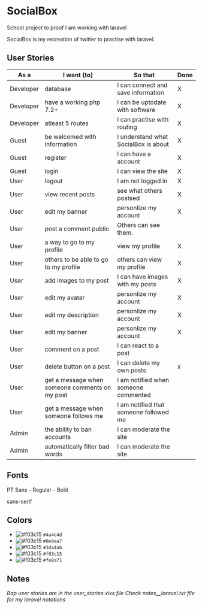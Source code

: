 # SocialBox
School project to proof I am working with laravel

SocialBox is my recreation of twitter to practise with laravel.

## User Stories

| As a | I want (to) | So that | Done |
| ------- | ---------------- | ---------------- | ---------------- |
| Developer | database | I can connect and save information | X |
| Developer | have a working php 7.2+ | I can be uptodate with software | X |
| Developer | atleast 5 routes | I can practise with routing | X |
| Guest | be welcomed with information | I understand what SocialBox is about | X |
| Guest | register | I can have a account | X |
| Guest | login | I can view the site | X |
| User | logout | I am not logged in | X |
| User | view recent posts | see what others postsed | X |
| User | edit my banner | personlize my account | X |
| User | post a comment public | Others can see them. |  |
| User | a way to go to my profile | view my profile | X |
| User | others to be able to go to my profile | others can view my profile | X |
| User | add images to my post | I can have images with my posts | X |
| User | edit my avatar | personlize my account | X |
| User | edit my description | personlize my account | X |
| User | edit my banner | personlize my account | X |
| User | comment on a post | I can react to a post |  |
| User | delete button on a post | I can delete my own posts | x |
| User | get a message when someone comments on my post | I am notified when someone commented |  |
| User | get a message when someone follows me | I am notified that someone followed me |  |
| Admin | the ability to ban accounts | I can moderate the site |  |
| Admin | automatically filter bad words | I can moderate the site |  |

## Fonts

PT Sans
    - Regular
    - Bold

sans-serif

## Colors

- ![#f03c15](https://placehold.it/15/4a4e4d/000000?text=+) `#4a4e4d`
- ![#f03c15](https://placehold.it/15/0e9aa7/000000?text=+) `#0e9aa7`
- ![#f03c15](https://placehold.it/15/3da4ab/000000?text=+) `#3da4ab`
- ![#f03c15](https://placehold.it/15/f6cd61/000000?text=+) `#f03c15`
- ![#f03c15](https://placehold.it/15/f03c15/000000?text=+) `#fe8a71`

## Notes
*Bap user stories are in the user_stories.xlxs file*
*Check notes__laravel.txt file for my laravel notations*
